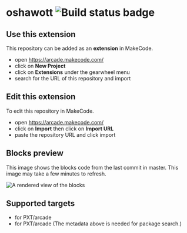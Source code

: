 # oshawott ![Build status badge](https://github.com/ohs234/oshawott/workflows/MakeCode/badge.svg)



## Use this extension

This repository can be added as an **extension** in MakeCode.

* open https://arcade.makecode.com/
* click on **New Project**
* click on **Extensions** under the gearwheel menu
* search for the URL of this repository and import

## Edit this extension

To edit this repository in MakeCode.

* open https://arcade.makecode.com/
* click on **Import** then click on **Import URL**
* paste the repository URL and click import

## Blocks preview

This image shows the blocks code from the last commit in master.
This image may take a few minutes to refresh.

![A rendered view of the blocks](https://github.com/ohs234/oshawott/raw/master/.makecode/blocks.png)

## Supported targets

* for PXT/arcade
* for PXT/arcade
(The metadata above is needed for package search.)

